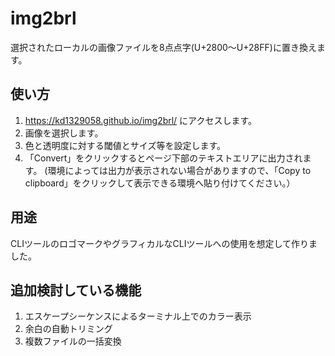 # img2brl
選択されたローカルの画像ファイルを8点点字(U+2800〜U+28FF)に置き換えます。

## 使い方
1. https://kd1329058.github.io/img2brl/ にアクセスします。
2. 画像を選択します。
3. 色と透明度に対する閾値とサイズ等を設定します。
4. 「Convert」をクリックするとページ下部のテキストエリアに出力されます。
(環境によっては出力が表示されない場合がありますので、「Copy to clipboard」をクリックして表示できる環境へ貼り付けてください。）

## 用途
CLIツールのロゴマークやグラフィカルなCLIツールへの使用を想定して作りました。

## 追加検討している機能
1. エスケープシーケンスによるターミナル上でのカラー表示
2. 余白の自動トリミング
3. 複数ファイルの一括変換
